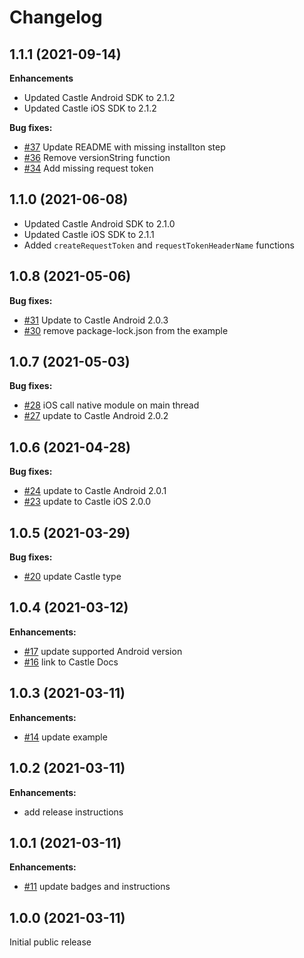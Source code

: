 # Changelog

## 1.1.1 (2021-09-14)
**Enhancements**

- Updated Castle Android SDK to 2.1.2
- Updated Castle iOS SDK to 2.1.2

**Bug fixes:**

- [#37](https://github.com/castle/castle-react-native/pull/37) Update README with missing installton step
- [#36](https://github.com/castle/castle-react-native/pull/36) Remove versionString function
- [#34](https://github.com/castle/castle-react-native/pull/34) Add missing request token


## 1.1.0 (2021-06-08)
- Updated Castle Android SDK to 2.1.0
- Updated Castle iOS SDK to 2.1.1
- Added `createRequestToken` and `requestTokenHeaderName` functions

## 1.0.8 (2021-05-06)
**Bug fixes:**

- [#31](https://github.com/castle/castle-react-native/pull/31) Update to Castle Android 2.0.3
- [#30](https://github.com/castle/castle-react-native/pull/30) remove package-lock.json from the example

## 1.0.7 (2021-05-03)
**Bug fixes:**

- [#28](https://github.com/castle/castle-react-native/pull/28) iOS call native module on main thread
- [#27](https://github.com/castle/castle-react-native/pull/27) update to Castle Android 2.0.2


## 1.0.6 (2021-04-28)
**Bug fixes:**

- [#24](https://github.com/castle/castle-react-native/pull/24) update to Castle Android 2.0.1
- [#23](https://github.com/castle/castle-react-native/pull/23) update to Castle iOS 2.0.0

## 1.0.5 (2021-03-29)
**Bug fixes:**

- [#20](https://github.com/castle/castle-react-native/pull/20) update Castle type

## 1.0.4 (2021-03-12)
**Enhancements:**

- [#17](https://github.com/castle/castle-react-native/pull/17) update supported Android version
- [#16](https://github.com/castle/castle-react-native/pull/16) link to Castle Docs

## 1.0.3 (2021-03-11)
**Enhancements:**

- [#14](https://github.com/castle/castle-react-native/pull/14) update example

## 1.0.2 (2021-03-11)
**Enhancements:**

- add release instructions

## 1.0.1 (2021-03-11)
**Enhancements:**

- [#11](https://github.com/castle/castle-react-native/pull/11) update badges and instructions

## 1.0.0 (2021-03-11)
Initial public release
